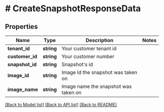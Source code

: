 # # CreateSnapshotResponseData

## Properties

Name | Type | Description | Notes
------------ | ------------- | ------------- | -------------
**tenant_id** | **string** | Your customer tenant id |
**customer_id** | **string** | Your customer number |
**snapshot_id** | **string** | Snapshot&#39;s id |
**image_id** | **string** | Image Id the snapshot was taken on |
**image_name** | **string** | Image name the snapshot was taken on |

[[Back to Model list]](../../README.md#models) [[Back to API list]](../../README.md#endpoints) [[Back to README]](../../README.md)
